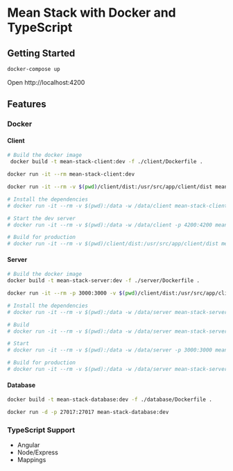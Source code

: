 # Mean Stack with Docker and TypeScript

## Getting Started
```sh
docker-compose up
```

Open http://localhost:4200

## Features
### Docker
#### Client
```sh
# Build the docker image
 docker build -t mean-stack-client:dev -f ./client/Dockerfile .

docker run -it --rm mean-stack-client:dev

docker run -it --rm -v $(pwd)/client/dist:/usr/src/app/client/dist mean-stack-client:dev npm run build

# Install the dependencies
# docker run -it --rm -v $(pwd):/data -w /data/client mean-stack-client:dev yarn

# Start the dev server
# docker run -it --rm -v $(pwd):/data -w /data/client -p 4200:4200 mean-stack-client:dev npm start

# Build for production
# docker run -it --rm -v $(pwd)/client/dist:/usr/src/app/client/dist mean-stack-client:dev npm run build
```

#### Server
```sh
# Build the docker image
docker build -t mean-stack-server:dev -f ./server/Dockerfile .

docker run -it --rm -p 3000:3000 -v $(pwd)/client/dist:/usr/src/app/client/dist mean-stack-server:dev

# Install the dependencies
# docker run -it --rm -v $(pwd):/data -w /data/server mean-stack-server:dev yarn

# Build
# docker run -it --rm -v $(pwd):/data -w /data/server mean-stack-server:dev npm build

# Start
# docker run -it --rm -v $(pwd):/data -w /data/server -p 3000:3000 mean-stack-server:dev npm start

# Build for production
# docker run -it --rm -v $(pwd):/data -w /data/server mean-stack-server:dev npm run build
```

#### Database
```sh
docker build -t mean-stack-database:dev -f ./database/Dockerfile .

docker run -d -p 27017:27017 mean-stack-database:dev
```

### TypeScript Support
- Angular
- Node/Express
- Mappings
